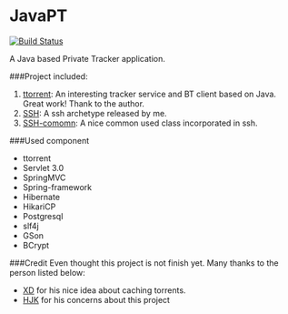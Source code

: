 # JavaPT

[![Build Status](https://travis-ci.org/Rugal/JavaPT.svg?branch=master)](https://travis-ci.org/Rugal/JavaPT)  

A Java based Private Tracker application.

###Project included:  
1. [ttorrent](https://github.com/mpetazzoni/ttorrent): An interesting tracker service and BT client based on Java. Great work! Thank to the author.
2. [SSH](https://github.com/Rugal/springmvc-spring-hibernate): A ssh archetype released by me.  
3. [SSH-comomn](https://github.com/Rugal/ssh-common): A nice common used class incorporated in ssh.


###Used component
* ttorrent
* Servlet 3.0
* SpringMVC
* Spring-framework
* Hibernate
* HikariCP
* Postgresql
* slf4j
* GSon
* BCrypt


###Credit
Even thought this project is not finish yet. Many thanks to the person listed below:

* [XD](https://github.com/myzjutxd) for his nice idea about caching torrents.
* [HJK](https://github.com/orgs/ZJUT/people/0xHJK) for his concerns about this project